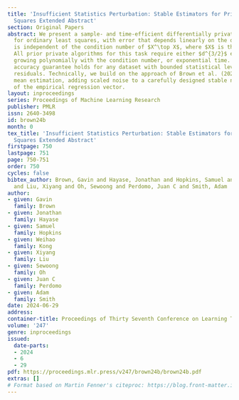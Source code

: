 ```yaml
---
title: 'Insufficient Statistics Perturbation: Stable Estimators for Private Least
  Squares Extended Abstract'
section: Original Papers
abstract: We present a sample- and time-efficient differentially private algorithm
  for ordinary least squares, with error that depends linearly on the dimension and
  is independent of the condition number of $X^\top X$, where $X$ is the design matrix.
  All prior private algorithms for this task require either $d^{3/2}$ examples, error
  growing polynomially with the condition number, or exponential time. Our near-optimal
  accuracy guarantee holds for any dataset with bounded statistical leverage and bounded
  residuals. Technically, we build on the approach of Brown et al. (2023) for private
  mean estimation, adding scaled noise to a carefully designed stable nonprivate estimator
  of the empirical regression vector.
layout: inproceedings
series: Proceedings of Machine Learning Research
publisher: PMLR
issn: 2640-3498
id: brown24b
month: 0
tex_title: 'Insufficient Statistics Perturbation: Stable Estimators for Private Least
  Squares Extended Abstract'
firstpage: 750
lastpage: 751
page: 750-751
order: 750
cycles: false
bibtex_author: Brown, Gavin and Hayase, Jonathan and Hopkins, Samuel and Kong, Weihao
  and Liu, Xiyang and Oh, Sewoong and Perdomo, Juan C and Smith, Adam
author:
- given: Gavin
  family: Brown
- given: Jonathan
  family: Hayase
- given: Samuel
  family: Hopkins
- given: Weihao
  family: Kong
- given: Xiyang
  family: Liu
- given: Sewoong
  family: Oh
- given: Juan C
  family: Perdomo
- given: Adam
  family: Smith
date: 2024-06-29
address:
container-title: Proceedings of Thirty Seventh Conference on Learning Theory
volume: '247'
genre: inproceedings
issued:
  date-parts:
  - 2024
  - 6
  - 29
pdf: https://proceedings.mlr.press/v247/brown24b/brown24b.pdf
extras: []
# Format based on Martin Fenner's citeproc: https://blog.front-matter.io/posts/citeproc-yaml-for-bibliographies/
---
```


